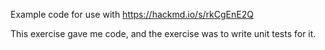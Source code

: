 Example code for use with https://hackmd.io/s/rkCgEnE2Q

This exercise gave me code, and the exercise was to write unit tests for it.
